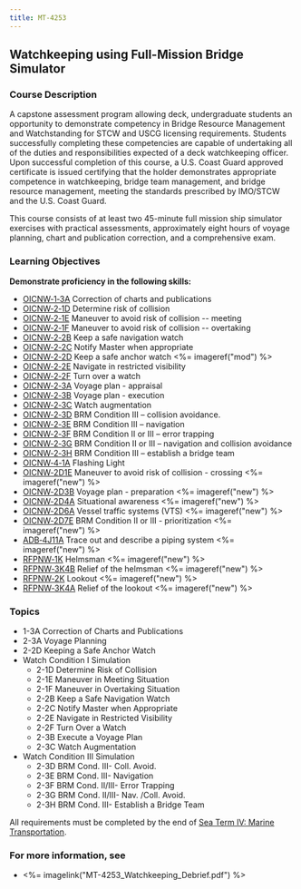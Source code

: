 ```yaml
---
title: MT-4253
---
```


## Watchkeeping using Full-Mission Bridge Simulator 

### Course Description

A capstone assessment program allowing deck, undergraduate students an opportunity to demonstrate competency in Bridge Resource Management and Watchstanding for STCW and USCG licensing requirements. Students successfully completing these competencies are capable of undertaking all of the duties and responsibilities expected of a deck watchkeeping officer. Upon successful completion of this course, a U.S. Coast Guard approved certificate is issued certifying that the holder demonstrates appropriate competence in watchkeeping, bridge team management, and bridge resource management, meeting the standards prescribed by IMO/STCW and the U.S. Coast Guard.

This course consists of at least two 45-minute full mission ship simulator exercises with practical assessments, approximately eight hours of voyage planning, chart and publication correction, and a comprehensive exam.


### Learning Objectives


**Demonstrate proficiency in the following skills:**

* [OICNW‑1‑3A](OICNW-1-3A) Correction of charts and publications
* [OICNW‑2‑1D](OICNW-2-1D) Determine risk of collision
* [OICNW‑2‑1E](OICNW-2-1E) Maneuver to avoid risk of collision -- meeting
* [OICNW‑2‑1F](OICNW-2-1F) Maneuver to avoid risk of collision -- overtaking
* [OICNW‑2‑2B](OICNW-2-2B) Keep a safe navigation watch
* [OICNW‑2‑2C](OICNW-2-2C) Notify Master when appropriate
* [OICNW‑2‑2D](OICNW-2-2D) Keep a safe anchor watch <%= imageref("mod") %>
* [OICNW‑2‑2E](OICNW-2-2E) Navigate in restricted visibility
* [OICNW‑2‑2F](OICNW-2-2F) Turn over a watch
* [OICNW‑2‑3A](OICNW-2-3A) Voyage plan - appraisal
* [OICNW‑2‑3B](OICNW-2-3B) Voyage plan - execution
* [OICNW‑2‑3C](OICNW-2-3C) Watch augmentation
* [OICNW‑2‑3D](OICNW-2-3D) BRM Condition III – collision avoidance.
* [OICNW‑2‑3E](OICNW-2-3E) BRM Condition III – navigation
* [OICNW‑2‑3F](OICNW-2-3F) BRM Condition II or III – error trapping
* [OICNW‑2‑3G](OICNW-2-3G) BRM Condition II or III – navigation and collision avoidance
* [OICNW‑2‑3H](OICNW-2-3H) BRM Condition III – establish a bridge team
* [OICNW‑4‑1A](OICNW-4-1A) Flashing Light
* [OICNW‑2D1E](OICNW-2D1E) Maneuver to avoid risk of collision - crossing <%= imageref("new") %>
* [OICNW‑2D3B](OICNW-2D3B) Voyage plan - preparation <%= imageref("new") %>
* [OICNW‑2D4A](OICNW-2D4A) Situational awareness <%= imageref("new") %>
* [OICNW‑2D6A](OICNW-2D6A) Vessel traffic systems (VTS) <%= imageref("new") %>
* [OICNW‑2D7E](OICNW-2D7E) BRM Condition II or III - prioritization <%= imageref("new") %>
* [ADB‑4J11A](ADB-4J11A) Trace out and describe a piping system <%= imageref("new") %>
* [RFPNW‑1K](RFPNW-1K) Helmsman <%= imageref("new") %>
* [RFPNW‑3K4B](RFPNW-3K4B) Relief of the helmsman <%= imageref("new") %>
* [RFPNW‑2K](RFPNW-2K) Lookout <%= imageref("new") %>
* [RFPNW‑3K4A](RFPNW-3K4A) Relief of the lookout <%= imageref("new") %>

### Topics

* 1-3A Correction of Charts and Publications
* 2-3A Voyage Planning
* 2-2D Keeping a Safe Anchor Watch 
* Watch Condition I Simulation
	*  2-1D Determine Risk of Collision
	*  2-1E Maneuver in Meeting Situation
	*  2-1F Maneuver in Overtaking Situation
	*  2-2B Keep a Safe Navigation Watch
	*  2-2C Notify Master when Appropriate
	*  2-2E Navigate in Restricted Visibility
	*  2-2F Turn Over a Watch
	*  2-3B Execute a Voyage Plan
	*  2-3C Watch Augmentation
* Watch Condition III Simulation
	*  2-3D BRM Cond. III- Coll. Avoid.
	*  2-3E BRM Cond. III- Navigation
	*  2-3F BRM Cond. II/III- Error Trapping
	*  2-3G BRM Cond. II/III- Nav. /Coll. Avoid.
	*  2-3H BRM Cond. III- Establish a Bridge Team

All requirements must be completed by the end of [Sea Term IV: Marine Transportation](mt4371).

### For more information, see 

* <%= imagelink("MT-4253_Watchkeeping_Debrief.pdf") %> 



